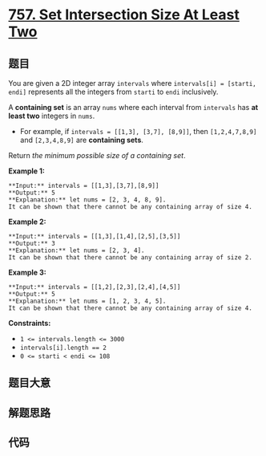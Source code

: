# [757. Set Intersection Size At Least Two](https://leetcode.com/problems/set-intersection-size-at-least-two)

## 题目

You are given a 2D integer array `intervals` where `intervals[i] = [starti,
endi]` represents all the integers from `starti` to `endi` inclusively.

A **containing set** is an array `nums` where each interval from `intervals`
has **at least two** integers in `nums`.

  * For example, if `intervals = [[1,3], [3,7], [8,9]]`, then `[1,2,4,7,8,9]` and `[2,3,4,8,9]` are **containing sets**.

Return _the minimum possible size of a containing set_.



**Example 1:**

    
    
    **Input:** intervals = [[1,3],[3,7],[8,9]]
    **Output:** 5
    **Explanation:** let nums = [2, 3, 4, 8, 9].
    It can be shown that there cannot be any containing array of size 4.
    

**Example 2:**

    
    
    **Input:** intervals = [[1,3],[1,4],[2,5],[3,5]]
    **Output:** 3
    **Explanation:** let nums = [2, 3, 4].
    It can be shown that there cannot be any containing array of size 2.
    

**Example 3:**

    
    
    **Input:** intervals = [[1,2],[2,3],[2,4],[4,5]]
    **Output:** 5
    **Explanation:** let nums = [1, 2, 3, 4, 5].
    It can be shown that there cannot be any containing array of size 4.
    



**Constraints:**

  * `1 <= intervals.length <= 3000`
  * `intervals[i].length == 2`
  * `0 <= starti < endi <= 108`


## 题目大意

## 解题思路

## 代码

```javascript

```
